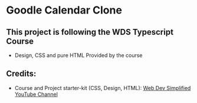 # Goodle Calendar Clone

## This project is following the WDS Typescript Course
* Design, CSS and pure HTML Provided by the course

## Credits:
* Course and Project starter-kit (CSS, Design, HTML): [Web Dev Simplified YouTube Channel](https://www.youtube.com/c/WebDevSimplified)

